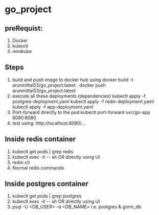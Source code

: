 # go_project

## preRequist:
1. Docker
2. kubectl
3. minikube

## Steps
1. build and push image to docker hub using 
    docker build -t arunmittal53/go_project:latest .
    docker push arunmittal53/go_project:latest
2. execute all these deployments (dependencies)
    kubectl apply -f postgres-deployment.yaml
    kubectl apply -f redis-deployment.yaml
    kubectl apply -f app-deployment.yaml
3. Port-forward directly to the pod
    kubectl port-forward svc/go-app 8080:8080
4. test using:
    http://localhost:8080/...

## Inside redis container
1. kubectl get pods | grep redis
2. kubectl exec -it <redis-pod-name> -- sh
OR directly using UI
3. redis-cli
4. Normal redis commands

## Inside postgres container
1. kubectl get pods | grep postgres
2. kubectl exec -it <postgres-pod-name> -- sh
OR directly using UI
3. psql -U <DB_USER> -d <DB_NAME> i.e. postgres & gorm_db